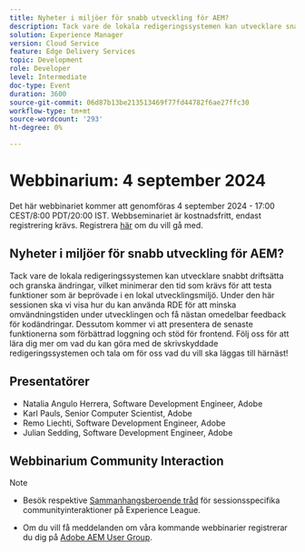 ```yaml
---
title: Nyheter i miljöer för snabb utveckling för AEM?
description: Tack vare de lokala redigeringssystemen kan utvecklare snabbt driftsätta och granska ändringar, vilket minimerar den tid som krävs för att testa funktioner som är beprövade i en lokal utvecklingsmiljö. Under den här sessionen ska vi visa hur du kan använda RDE för att minska omvändningstiden under utvecklingen och få nästan omedelbar feedback för kodändringar. Dessutom kommer vi att presentera de senaste funktionerna som förbättrad loggning och stöd för frontend. Följ oss för att lära dig mer om vad du kan göra med de skrivskyddade redigeringssystemen och tala om för oss vad du vill ska läggas till härnäst!
solution: Experience Manager
version: Cloud Service
feature: Edge Delivery Services
topic: Development
role: Developer
level: Intermediate
doc-type: Event
duration: 3600
source-git-commit: 06d87b13be213513469f77fd44782f6ae27ffc30
workflow-type: tm+mt
source-wordcount: '293'
ht-degree: 0%

---
```


# Webbinarium: 4 september 2024

Det här webbinariet kommer att genomföras 4 september 2024 - 17:00 CEST/8:00 PDT/20:00 IST.
Webbseminariet är kostnadsfritt, endast registrering krävs.
Registrera [här](https://adobe.ly/4cwc5W4) om du vill gå med.

## Nyheter i miljöer för snabb utveckling för AEM?

Tack vare de lokala redigeringssystemen kan utvecklare snabbt driftsätta och granska ändringar, vilket minimerar den tid som krävs för att testa funktioner som är beprövade i en lokal utvecklingsmiljö. Under den här sessionen ska vi visa hur du kan använda RDE för att minska omvändningstiden under utvecklingen och få nästan omedelbar feedback för kodändringar. Dessutom kommer vi att presentera de senaste funktionerna som förbättrad loggning och stöd för frontend. Följ oss för att lära dig mer om vad du kan göra med de skrivskyddade redigeringssystemen och tala om för oss vad du vill ska läggas till härnäst!

## Presentatörer

* Natalia Angulo Herrera, Software Development Engineer, Adobe
* Karl Pauls, Senior Computer Scientist, Adobe
* Remo Liechti, Software Development Engineer, Adobe
* Julian Sedding, Software Development Engineer, Adobe

## Webbinarium Community Interaction

>[!NOTE]
>
>* Besök respektive [Sammanhangsberoende tråd](https://adobe.ly/3M8MFTE) för sessionsspecifika communityinteraktioner på Experience League.
>
>* Om du vill få meddelanden om våra kommande webbinarier registrerar du dig på [Adobe AEM User Group](https://aem-augs.adobe.com/).
